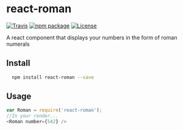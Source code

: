 # react-roman
[![Travis][build-badge]][build] [![npm package][npm-badge]][npm] [![License][license-badge]][license]

A react component that displays your numbers in the form of roman numerals

[build-badge]: https://img.shields.io/travis/lasseborly/react-roman/master.svg?style=flat-square
[build]: https://travis-ci.org/lasseborly/react-roman

[npm-badge]: https://img.shields.io/npm/v/react-roman.svg?style=flat-square
[npm]: https://www.npmjs.org/package/react-roman

[license-badge]: https://img.shields.io/npm/l/react-roman.svg?style=flat-square
[license]: https://www.npmjs.com/package/react-roman

## Install
```bash
  npm install react-roman --save
```

## Usage
```javascript
var Roman = require('react-roman');
//In your render...
<Roman number={542} />
```
